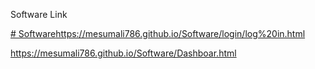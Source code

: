 Software Link


[# Software](https://mesumali786.github.io/Software/login/log%20in.html)https://mesumali786.github.io/Software/login/log%20in.html


https://mesumali786.github.io/Software/Dashboar.html
